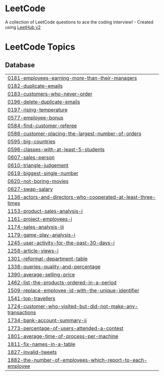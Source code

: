 # LeetCode
A collection of LeetCode questions to ace the coding interview! - Created using [LeetHub v2](https://github.com/arunbhardwaj/LeetHub-2.0)

<!---LeetCode Topics Start-->
# LeetCode Topics
## Database
|  |
| ------- |
| [0181-employees-earning-more-than-their-managers](https://github.com/gyuhyuk/LeetCode/tree/master/0181-employees-earning-more-than-their-managers) |
| [0182-duplicate-emails](https://github.com/gyuhyuk/LeetCode/tree/master/0182-duplicate-emails) |
| [0183-customers-who-never-order](https://github.com/gyuhyuk/LeetCode/tree/master/0183-customers-who-never-order) |
| [0196-delete-duplicate-emails](https://github.com/gyuhyuk/LeetCode/tree/master/0196-delete-duplicate-emails) |
| [0197-rising-temperature](https://github.com/gyuhyuk/LeetCode/tree/master/0197-rising-temperature) |
| [0577-employee-bonus](https://github.com/gyuhyuk/LeetCode/tree/master/0577-employee-bonus) |
| [0584-find-customer-referee](https://github.com/gyuhyuk/LeetCode/tree/master/0584-find-customer-referee) |
| [0586-customer-placing-the-largest-number-of-orders](https://github.com/gyuhyuk/LeetCode/tree/master/0586-customer-placing-the-largest-number-of-orders) |
| [0595-big-countries](https://github.com/gyuhyuk/LeetCode/tree/master/0595-big-countries) |
| [0596-classes-with-at-least-5-students](https://github.com/gyuhyuk/LeetCode/tree/master/0596-classes-with-at-least-5-students) |
| [0607-sales-person](https://github.com/gyuhyuk/LeetCode/tree/master/0607-sales-person) |
| [0610-triangle-judgement](https://github.com/gyuhyuk/LeetCode/tree/master/0610-triangle-judgement) |
| [0619-biggest-single-number](https://github.com/gyuhyuk/LeetCode/tree/master/0619-biggest-single-number) |
| [0620-not-boring-movies](https://github.com/gyuhyuk/LeetCode/tree/master/0620-not-boring-movies) |
| [0627-swap-salary](https://github.com/gyuhyuk/LeetCode/tree/master/0627-swap-salary) |
| [1136-actors-and-directors-who-cooperated-at-least-three-times](https://github.com/gyuhyuk/LeetCode/tree/master/1136-actors-and-directors-who-cooperated-at-least-three-times) |
| [1153-product-sales-analysis-i](https://github.com/gyuhyuk/LeetCode/tree/master/1153-product-sales-analysis-i) |
| [1161-project-employees-i](https://github.com/gyuhyuk/LeetCode/tree/master/1161-project-employees-i) |
| [1174-sales-analysis-iii](https://github.com/gyuhyuk/LeetCode/tree/master/1174-sales-analysis-iii) |
| [1179-game-play-analysis-i](https://github.com/gyuhyuk/LeetCode/tree/master/1179-game-play-analysis-i) |
| [1245-user-activity-for-the-past-30-days-i](https://github.com/gyuhyuk/LeetCode/tree/master/1245-user-activity-for-the-past-30-days-i) |
| [1258-article-views-i](https://github.com/gyuhyuk/LeetCode/tree/master/1258-article-views-i) |
| [1301-reformat-department-table](https://github.com/gyuhyuk/LeetCode/tree/master/1301-reformat-department-table) |
| [1338-queries-quality-and-percentage](https://github.com/gyuhyuk/LeetCode/tree/master/1338-queries-quality-and-percentage) |
| [1390-average-selling-price](https://github.com/gyuhyuk/LeetCode/tree/master/1390-average-selling-price) |
| [1462-list-the-products-ordered-in-a-period](https://github.com/gyuhyuk/LeetCode/tree/master/1462-list-the-products-ordered-in-a-period) |
| [1509-replace-employee-id-with-the-unique-identifier](https://github.com/gyuhyuk/LeetCode/tree/master/1509-replace-employee-id-with-the-unique-identifier) |
| [1541-top-travellers](https://github.com/gyuhyuk/LeetCode/tree/master/1541-top-travellers) |
| [1724-customer-who-visited-but-did-not-make-any-transactions](https://github.com/gyuhyuk/LeetCode/tree/master/1724-customer-who-visited-but-did-not-make-any-transactions) |
| [1734-bank-account-summary-ii](https://github.com/gyuhyuk/LeetCode/tree/master/1734-bank-account-summary-ii) |
| [1773-percentage-of-users-attended-a-contest](https://github.com/gyuhyuk/LeetCode/tree/master/1773-percentage-of-users-attended-a-contest) |
| [1801-average-time-of-process-per-machine](https://github.com/gyuhyuk/LeetCode/tree/master/1801-average-time-of-process-per-machine) |
| [1811-fix-names-in-a-table](https://github.com/gyuhyuk/LeetCode/tree/master/1811-fix-names-in-a-table) |
| [1827-invalid-tweets](https://github.com/gyuhyuk/LeetCode/tree/master/1827-invalid-tweets) |
| [1882-the-number-of-employees-which-report-to-each-employee](https://github.com/gyuhyuk/LeetCode/tree/master/1882-the-number-of-employees-which-report-to-each-employee) |
<!---LeetCode Topics End-->